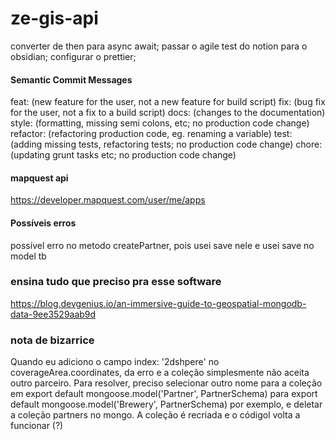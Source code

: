 # ze-gis-api
converter de then para async await;
passar o agile test do notion para o obsidian;
configurar o prettier;

#### Semantic Commit Messages
feat: (new feature for the user, not a new feature for build script)
fix: (bug fix for the user, not a fix to a build script)
docs: (changes to the documentation)
style: (formatting, missing semi colons, etc; no production code change)
refactor: (refactoring production code, eg. renaming a variable)
test: (adding missing tests, refactoring tests; no production code change)
chore: (updating grunt tasks etc; no production code change)

#### mapquest api
https://developer.mapquest.com/user/me/apps

#### Possíveis erros

possível erro no metodo createPartner, pois usei save nele e usei save no model tb

### ensina tudo que preciso pra esse software
https://blog.devgenius.io/an-immersive-guide-to-geospatial-mongodb-data-9ee3529aab9d

### nota de bizarrice
Quando eu adiciono o campo index: '2dshpere' no coverageArea.coordinates, da erro e a coleção simplesmente não aceita outro parceiro. Para resolver, preciso selecionar outro nome para a coleção em export default mongoose.model('Partner', PartnerSchema) para export default mongoose.model('Brewery', PartnerSchema) por exemplo, e deletar a coleção partners no mongo. A coleção é recriada e o códigol volta a funcionar (?)

